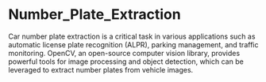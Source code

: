 # Number_Plate_Extraction
Car number plate extraction is a critical task in various applications such as automatic license plate recognition (ALPR), parking management, and traffic monitoring. OpenCV, an open-source computer vision library, provides powerful tools for image processing and object detection, which can be leveraged to extract number plates from vehicle images.

